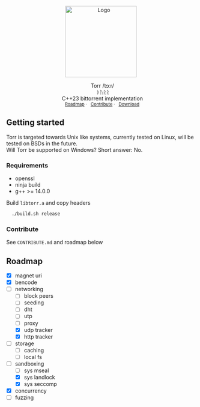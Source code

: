 <br />
<div align="center">
  <a href="https://github.com/DevGev/Torr/">
    <img src="https://i.postimg.cc/1XjvPsYS/T.png" alt="Logo" width="190">
  </a>
    <p align="center">
    &nbsp;&nbsp;Torr  /tɔːr/
    <br />
    &nbsp;&nbsp; ᚦᚢᚱᚱ
    <br />
    &nbsp;&nbsp;C++23 bittorrent implementation
    <br />
    <sub>&nbsp;&nbsp;<a href="#roadmap">Roadmap</a>
    ·
    &nbsp;&nbsp;<a href="https://github.com/DevGev/Torr/blob/main/CONTRIBUTE.md">Contribute</a>
    ·
    &nbsp;&nbsp;<a href="https://github.com/DevGev/Torr/archive/refs/heads/main.zip">Download</a></sup>
  </p>
</div>
      
## Getting started

Torr is targeted towards Unix like systems, currently tested on Linux, will be tested on BSDs in the future.
<br />
Will Torr be supported on Windows? Short answer: No.
### Requirements
* openssl
* ninja build
* g++ >= 14.0.0

Build ```libtorr.a``` and copy headers
 ```sh
   ./build.sh release
   ```

### Contribute
See ``CONTRIBUTE.md`` and roadmap below
   
## Roadmap
- [x] magnet uri
- [x] bencode
- [ ] networking
     - [ ] block peers
     - [ ] seeding
     - [ ] dht
     - [ ] utp
     - [ ] proxy
     - [x] udp tracker
     - [x] http tracker
- [ ] storage
    - [ ] caching
    - [ ] local fs
- [ ] sandboxing
    - [ ] sys mseal
    - [x] sys landlock
    - [x] sys seccomp
- [x] concurrency
- [ ] fuzzing
